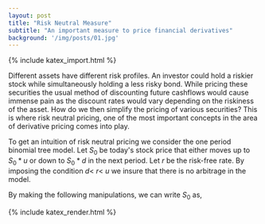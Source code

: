 ```yaml
---
layout: post
title: "Risk Neutral Measure"
subtitle: "An important measure to price financial derivatives"
background: '/img/posts/01.jpg'
---
```


{% include katex_import.html %}

<!-- <div class="equation" data-expr="\displaystyle P(x)=\frac{1}{\sigma\sqrt{2\pi}}e^{-\frac{(x-\mu)^2}{2\sigma ^2}}"></div> -->

Different assets have different risk profiles. An investor could hold a riskier stock while simultaneously holding a less risky bond. While pricing these securities the usual method of discounting future cashflows would cause immense pain as the discount rates would vary depending on the riskiness of the asset. How do we then simplify the pricing of various securities? This is where risk neutral pricing, one of the most important concepts in the area of derivative pricing comes into play. 

To get an intuition of risk neutral pricing we consider the one period binomial tree model. Let $S_{0}$ be today's stock price that either moves up to $S_{0} * u$ or down to $S_{0} * d$ in the next period. Let $r$ be the risk-free rate. By imposing the condition $d<$ $r<$ $u$ we insure that there is no arbitrage in the model. 

By making the following manipulations, we can write $S_{0}$ as, 
<div class="equation" data-expr="\displaystyle S_{0}=S_{0}\frac{(u-d)}{(u-d)}"></div>
<div class="equation" data-expr="=S_{0}*\frac{e^{r}*(u-d)}{e^{r}*(u-d)}"></div>

<!--\[S_{0}=S_{0}*\frac{(u-d)}{(u-d)}\]
\[=S_{0}*\frac{e^{r}*(u-d)}{e^{r}*(u-d)}\]
\[=S_{0}*\frac{e^{r}*(u-d)+(S_{0}ud-S_{0}ud)}{e^{r}*(u-d)}\]
\[=S_{0}*\frac{e^{r}*(u-d)+(S_{0}ud-S_{0}ud)}{e^{r}*(u-d)}\]-->
<!--<div class="equation" data-expr="\displaystyle \begin{eqnarray*}
		S_{0} &=& S_{0}*\frac{(u-d)}{(u-d)}\\
		&=& S_{0}*\frac{e^{r}*(u-d)}{e^{r}*(u-d)}\\
		&=&S_{0}*\frac{e^{r}*(u-d)+(S_{0}ud-S_{0}ud)}{e^{r}*(u-d)}\\
		&=&S_{0}*\frac{e^{r}*(u-d)+(S_{0}ud-S_{0}ud)}{e^{r}*(u-d)}\\
	\end{eqnarray*}"></div>-->

   
    

<!-- &= S_{0}*\frac{e^{r}*(u-d)}{e^{r}*(u-d)}\\
		&= S_{0}*\frac{e^{r}*(u-d)+(S_{0}ud-S_{0}ud)}{e^{r}*(u-d)}\\
		&= S_{0}*\frac{e^{r}*(u-d)+(S_{0}ud-S_{0}ud)}{e^{r}*(u-d)} -->
{% include katex_render.html %}